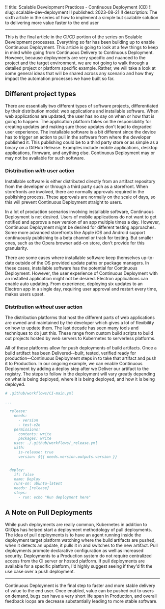 !! title: Scalable Development Practices - Continuous Deployment (CD)
!! slug: scalable-dev-deployment
!! published: 2023-08-21
!! description: The sixth article in the series of how to implement a simple but scalable solution to delivering more value faster to the end user

---

This is the final article in the CI/CD portion of the series on Scalable Development processes. Everything so far has been
building up to enable Continuous Deployment. This article is going to look at a few things to keep in mind while going
from Continuous Delivery to Continuous Deployment. However, because deployments are very specific and nuanced to the
project and the target environment, we are not going to walk through a detailed project or platform specific example.
Rather, we will take a look at some general ideas that will be shared across any scenario and how they impact the
automation processes we have built so far.


## Different project types

There are essentially two different types of software projects, differentiated by their distribution model: web
applications and installable software. When web applications are updated, the user has no say on when or how that is
going to happen. The application platform takes on the responsibility for creating updates and making sure those updates
don't lead to degraded user experience. The installable software is a bit different since the device has to trigger an
action to pull in the software from where the developer published it. This publishing could be to a third party store or
as simple as a binary on a GitHub Release. Examples include mobile applications, desktop applications, firmware, and
anything else. Continuous Deployment may or may not be available for such software.


### Distribution _with_ user action

Installable software is either distributed directly from an artifact repository from the developer or through a third
party such as a storefront. When storefronts are involved, there are normally approvals required in the publishing
process. These approvals are normally on the scale of days, so this will prevent Continuous Deployment straight to users.

In a lot of production scenarios involving installable software, Continuous Deployment is not desired. Users of mobile
applications do not want to get notified and approve a new version of an app multiple times a day. However, Continuous
Deployment might be desired for different testing approaches. Some more advanced storefronts like Apple iOS and Android
support continuously publishing to a beta channel or track for testing. But smaller ones, such as the Opera
browser add-on store, don't provide for this granularity.

There are some cases where installable software keep themselves up-to-date outside of the OS provided update paths or
package managers. In these cases, installable software has the potential for Continuous Deployment. However, the user
experience of Continuous Deployment with an installed application might not be desired. Electron applications can enable
auto updating. From experience, deploying six updates to an Electron app in a single day, requiring user approval and
restart every time, makes users upset.


### Distribution _without_ user action

The distribution platforms that host the different parts of web applications are owned and maintained by the developer
which gives a lot of flexibility on how to update them. The last decade has seen many tools and techniques to do just
this. These range from custom build scripts to build out projects hosted by web servers to Kubernetes to serverless
platforms. 

All of these platforms allow for push deployments of build artifacts. Once a build artifact has been Delivered--built,
tested, verified ready for production--Continuous Deployment steps in to take that artifact and push it to Production.
In our ongoing example, we can enable Continuous Deployment by adding a deploy step after we Deliver our artifact to the
registry. The steps to follow in the deployment will vary greatly depending on what is being deployed, where it is being
deployed, and how it is being deployed. 


```yaml
# .github/workflows/CI-main.yml

...

  release:
    needs:
      - version
      - test-e2e
    permissions:
      contents: write
      packages: write
    uses: ./.github/workflows/_release.yml
    with:
      is-release: true
      version: ${{ needs.version.outputs.version }}


  deploy:
    if: false
    name: Deploy
    runs-on: ubuntu-latest
    needs: [release]
    steps:
      - run: echo "Run deployment here"
```


## A Note on Pull Deployments

While push deployments are really common, Kubernetes in addition to GitOps has helped start a deployment methodology of
pull deployments. The idea of pull deployments is to have an agent running inside the deployment target platform
watching where the build artifacts are pushed, when it detects an update, it pulls it in and switches to the new
artifact. Pull deployments promote declarative configuration as well as increased security. Deployments to a Production
system do not require centralized access from the CI server or hosted platform. If pull deployments are available for a
specific platform, I'd highly suggest seeing if they'd fit the use case over a push deployment. 


---

Continuous Deployment is the final step to faster and more stable delivery of value to the end user. Once enabled, value
can be pushed out to users on demand, bugs can have a very short life span in Production, and overall feedback loops are
decrease substantially leading to more stable software.
